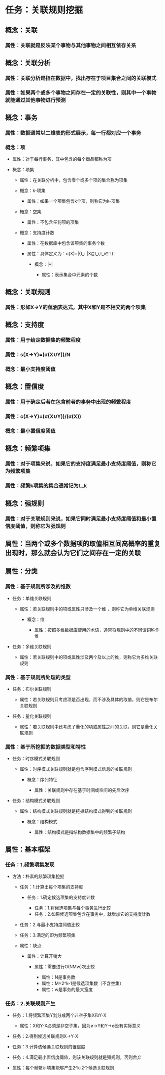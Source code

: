 # 任务：关联规则挖掘

## 概念：关联

### 属性：关联就是反映某个事物与其他事物之间相互依存关系

## 概念：关联分析

### 属性：关联分析是指在数据中，找出存在于项目集合之间的关联模式

### 属性：如果两个或多个事物之间存在一定的关联性，则其中一个事物就能通过其他事物进行预测

## 概念：事务

### 属性：数据通常以二维表的形式展示，每一行都对应一个事务

### 概念：项

- 属性：对于每行事务，其中包含的每个商品都称为项
- 概念：项集

	- 属性：在关联分析中，包含零个或多个项的集合称为项集
	- 概念：k-项集

		- 属性：如果一个项集包含k个项，则称它为k-项集

	- 概念：空集

		- 属性：不包含任何项的项集

	- 概念：支持度计数

		- 属性：在数据库中包含该项集的事务个数
		- 属性：具体定义为：σ(X)=|{t_i |X⊑t_i,t_i∈T}|

			- 概念：|•|

				- 属性：表示集合中元素的个数

## 概念：关联规则

### 属性：形如X→Y的蕴涵表达式，其中X和Y是不相交的两个项集

## 概念：支持度

### 属性：用于给定数据集的频繁程度

### 属性：s(X→Y)=(σ(X∪Y))/N

### 概念：最小支持度阈值

## 概念：置信度

### 属性：用于确定后者在包含前者的事务中出现的频繁程度

### 属性：c(X→Y)=(σ(X∪Y))/(σ(X))

### 概念：最小置信度阈值

## 概念：频繁项集

### 属性：对于项集来说，如果它的支持度满足最小支持度阈值，则称它为频繁项集

### 属性：频繁k项集的集合通常记为L_k

## 概念：强规则

### 属性：对于关联规则来说，如果它同时满足最小支持度阈值和最小置信度阈值，则称它为强规则

## 属性：当两个或多个数据项的取值相互间高概率的重复出现时，那么就会认为它们之间存在一定的关联

## 属性：分类

### 属性：基于规则所涉及的维数

- 任务：单维关联规则

	- 属性：若关联规则中的项或属性只涉及一个维 ，则称它为单维关联规则

		- 概念：维

			- 属性：按照多维数据库使用的术语，通常将规则中的不同谓词称作维

- 任务：多维关联规则

	- 属性：若关联规则中的项或属性涉及两个及以上的维，则称它为多维关联规则

### 属性：基于规则所处理的类型

- 任务：布尔关联规则

	- 属性：若关联规则只考虑项是否出现，而不涉及具体的取值，则它是布尔关联规则

- 任务：量化关联规则

	- 属性：若关联规则中还考虑了量化的项或属性之间的关联，则它是量化关联规则

### 属性：基于所挖掘的数据类型和特性

- 任务：时序模式关联规则

	- 属性：时序模式关联规则就是包含序列模式信息的关联规则

		- 概念：序列特征

			- 属性：关联规则中存在基于时间或空间的先后次序

- 任务：结构模式关联规则

	- 属性：结构模式关联规则就是挖掘结构模式得到的关联规则

		- 概念：结构模式

			- 属性：结构模式是指结构数据集中的频繁子结构

## 属性：基本框架

### 任务：1.频繁项集发现

- 方法：朴素的频繁项集挖掘

	- 任务：1.计算出每个项集的支持度

		- 任务：1.确定候选项集的支持度计数

			- 任务：1.将候选项集与每个事务进行比较
			- 任务：2.如果候选项集包含在事务中，就增加它的支持度计数

	- 任务：2.与最小支持度阈值比较
	- 任务：3.满足的即为频繁项集
	- 属性：缺点

		- 属性：计算开销大

			- 属性：需要进行O(NMw)次比较

				- 属性：N是事务数
				- 属性：M=2^k-1是候选项集数（不含空集）
				- 属性：w是事务的最大宽度

### 任务：2.关联规则产生

- 任务：1.将频繁项集Y划分成两个非空子集X和Y-X

	- 属性：X和Y-X必须是非空子集，因为∅→Y和Y→∅没有实际意义

- 任务：2.得到候选关联规则X→Y-X
- 任务：3.计算该候选关联规则的置信度
- 任务：4.满足最小置信度阈值，则该关联规则就是强规则，否则舍弃
- 属性：每个频繁k-项集能够产生2^k-2个候选关联规则
